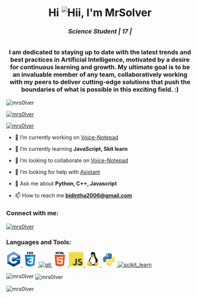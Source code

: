 <h1 align="center">Hi <img src="https://media.tenor.com/oqXocliEYAMAAAAi/hello-yellow.gif" alt="Hii" width="110" height="100" />, I'm MrSolver</h1>
<h3 align="center">
<bold><p><i>Science Student | 17 |</i></p></bold><br/>
I am dedicated to staying up to date with the latest trends and best practices in Artificial Intelligence, motivated by a desire for continuous learning and growth. My ultimate goal is to be an invaluable member of any team, collaboratively working with my peers to deliver cutting-edge solutions that push the boundaries of what is possible in this exciting field. :)</h3>

<p align="left"> <img src="https://komarev.com/ghpvc/?username=mrs0lver&label=Profile%20views&color=0e75b6&style=flat" alt="mrs0lver" /> </p>

<p align="left"> <a href="https://github.com/ryo-ma/github-profile-trophy"><img src="https://github-profile-trophy.vercel.app/?username=mrs0lver" alt="mrs0lver" /></a> </p>

<p align="left"> <a href="https://twitter.com/mrs0lver" target="blank"><img src="https://img.shields.io/twitter/follow/mrs0lver?logo=twitter&style=for-the-badge" alt="mrs0lver" /></a> </p>

- 🔭 I’m currently working on [Voice-Notepad](https://github.com/MrS0lver/Voice-Notepad)

- 🌱 I’m currently learning **JavaScript, Skit learn**

- 👯 I’m looking to collaborate on [Voice-Notepad](https://github.com/MrS0lver/Voice-Notepad/blob/main/Voice-Notepad.pyw)

- 🤝 I’m looking for help with [Asistant](https://github.com/MrS0lver/Asistant)

- 💬 Ask me about **Python, C++, Javascript**

- 📫 How to reach me **bidintha2006@gmail.com**

<h3 align="left">Connect with me:</h3>
<p align="left">
<a href="https://twitter.com/mrs0lver" target="blank"><img align="center" src="https://raw.githubusercontent.com/rahuldkjain/github-profile-readme-generator/master/src/images/icons/Social/twitter.svg" alt="mrs0lver" height="30" width="40" /></a>
</p>

<h3 align="left">Languages and Tools:</h3>
<p align="left"> <a href="https://www.w3schools.com/cpp/" target="_blank" rel="noreferrer"> <img src="https://raw.githubusercontent.com/devicons/devicon/master/icons/cplusplus/cplusplus-original.svg" alt="cplusplus" width="40" height="40"/> </a> <a href="https://www.w3schools.com/css/" target="_blank" rel="noreferrer"> <img src="https://raw.githubusercontent.com/devicons/devicon/master/icons/css3/css3-original-wordmark.svg" alt="css3" width="40" height="40"/> </a> <a href="https://git-scm.com/" target="_blank" rel="noreferrer"> <img src="https://www.vectorlogo.zone/logos/git-scm/git-scm-icon.svg" alt="git" width="40" height="40"/> </a> <a href="https://www.w3.org/html/" target="_blank" rel="noreferrer"> <img src="https://raw.githubusercontent.com/devicons/devicon/master/icons/html5/html5-original-wordmark.svg" alt="html5" width="40" height="40"/> </a> <a href="https://developer.mozilla.org/en-US/docs/Web/JavaScript" target="_blank" rel="noreferrer"> <img src="https://raw.githubusercontent.com/devicons/devicon/master/icons/javascript/javascript-original.svg" alt="javascript" width="40" height="40"/> </a> <a href="https://www.linux.org/" target="_blank" rel="noreferrer"> <img src="https://raw.githubusercontent.com/devicons/devicon/master/icons/linux/linux-original.svg" alt="linux" width="40" height="40"/> </a> <a href="https://www.python.org" target="_blank" rel="noreferrer"> <img src="https://raw.githubusercontent.com/devicons/devicon/master/icons/python/python-original.svg" alt="python" width="40" height="40"/> </a> <a href="https://scikit-learn.org/" target="_blank" rel="noreferrer"> <img src="https://upload.wikimedia.org/wikipedia/commons/0/05/Scikit_learn_logo_small.svg" alt="scikit_learn" width="40" height="40"/> </a> </p>

<p><img align="left" src="https://github-readme-stats.vercel.app/api/top-langs?username=mrs0lver&show_icons=true&locale=en&layout=compact" alt="mrs0lver" /></p>

<p>&nbsp;<img align="center" src="https://github-readme-stats.vercel.app/api?username=mrs0lver&show_icons=true&locale=en" alt="mrs0lver" /></p>

<p><img align="center" src="https://github-readme-streak-stats.herokuapp.com/?user=mrs0lver&" alt="mrs0lver" /></p>

